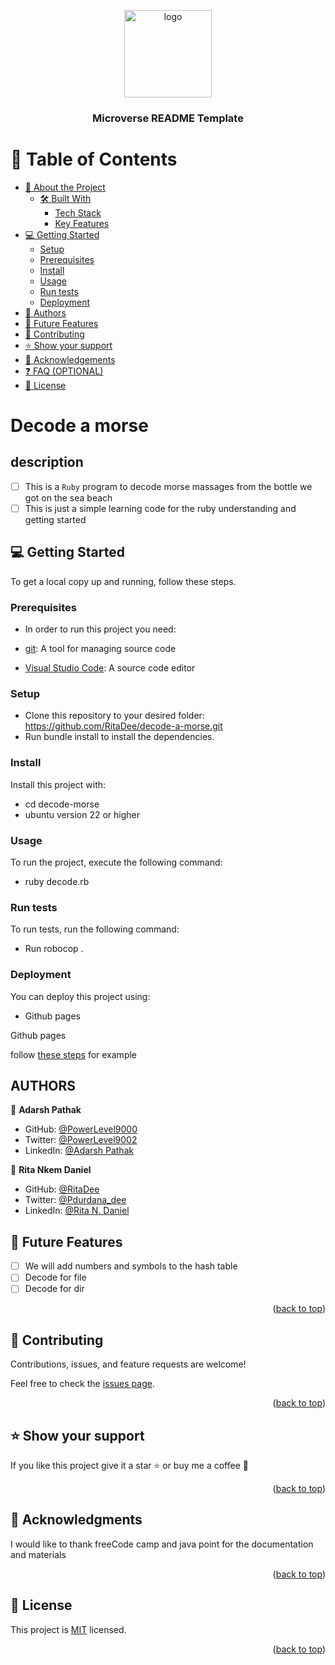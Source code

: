 <a name="readme-top"></a>

<!--
HOW TO USE:
This is an example of how you may give instructions on setting up your project locally.

Modify this file to match your project and remove sections that don't apply.

REQUIRED SECTIONS:
- Table of Contents
- About the Project
  - Built With
  - Live Demo
- Getting Started
- Authors
- Future Features
- Contributing
- Show your support
- Acknowledgements
- License

OPTIONAL SECTIONS:
- FAQ

After you're finished please remove all the comments and instructions!
-->

<div align="center">
  <!-- You are encouraged to replace this logo with your own! Otherwise you can also remove it. -->
  <img src="https://cdn.icon-icons.com/icons2/664/PNG/512/construction_project_plan_building_architect_design_develop-62_icon-icons.com_60212.png" alt="logo" width="140"  height="auto" />
  <br/>

  <h3><b>Microverse README Template</b></h3>

</div>

<!-- TABLE OF CONTENTS -->

# 📗 Table of Contents

- [📖 About the Project](#about-project)
  - [🛠 Built With](#built-with)
    - [Tech Stack](#tech-stack)
    - [Key Features](#key-features)
- [💻 Getting Started](#getting-started)
  - [Setup](#setup)
  - [Prerequisites](#prerequisites)
  - [Install](#install)
  - [Usage](#usage)
  - [Run tests](#run-tests)
  - [Deployment](#triangular_flag_on_post-deployment)
- [👥 Authors](#authors)
- [🔭 Future Features](#future-features)
- [🤝 Contributing](#contributing)
- [⭐️ Show your support](#support)
- [🙏 Acknowledgements](#acknowledgements)
- [❓ FAQ (OPTIONAL)](#faq)
- [📝 License](#license)

<!-- PROJECT DESCRIPTION -->
# Decode a morse

## description 
- [ ] This is a `Ruby` program to decode morse massages from the bottle we got on the sea beach
- [ ] This is just a simple learning code for the ruby understanding and getting started 

<!-- GETTING STARTED -->

## 💻 Getting Started <a name="getting-started"></a>


To get a local copy up and running, follow these steps.

### Prerequisites

- In order to run this project you need:

- [git](https://git-scm.com/downloads): A tool for managing source code
- [Visual Studio Code](https://code.visualstudio.com/): A source code editor
<!--
Example command:

```sh
 gem install rails
```
 -->

### Setup

- Clone this repository to your desired folder: https://github.com/RitaDee/decode-a-morse.git
- Run bundle install to install the dependencies.

### Install
Install this project with:

-  cd decode-morse
-  ubuntu version 22 or higher

### Usage
To run the project, execute the following command:

- ruby decode.rb

### Run tests

To run tests, run the following command:
- Run robocop . 

<!--
Example command:

```sh
  bin/rails test test/models/article_test.rb
```
--->

### Deployment

You can deploy this project using:
- Github pages

Github pages

<p>follow <a href="https://www.w3schools.com/git/git_remote_pages.asp?remote=github">these steps</a> for example</p>
<!--
Example:

```sh

```
 -->

<p align="right">(<a href="#readme-top">back to top</a>)</p>
<!--
Example:

```sh

```
 -->

<p align="right">(<a href="#readme-top">back to top</a>)</p>

<!-- AUTHORS -->
## AUTHORS

👤 **Adarsh Pathak**

- GitHub: [@PowerLevel9000](https://github.com/PowerLevel9000/)
- Twitter: [@PowerLevel9002](https://twitter.com/PowerLevel9002/)
- LinkedIn: [@Adarsh Pathak](https://linkedin.com/in/powerlevel/)

👤 **Rita Nkem Daniel**

- GitHub: [@RitaDee](https://github.com/RitaDee)
- Twitter: [@Pdurdana_dee](https://twitter.com/durdana_dee)
- LinkedIn: [@Rita N. Daniel](https://www.linkedin.com/in/rita-daniel/)

## 🔭 Future Features <a name="future-features"></a>

   - [ ] We will add numbers and symbols to the hash table
   - [ ] Decode for file
   - [ ] Decode for dir

<p align="right">(<a href="#readme-top">back to top</a>)</p>

## 🤝 Contributing <a name="contributing"></a>

Contributions, issues, and feature requests are welcome!

Feel free to check the [issues page](https://github.com/RitaDee/decode-a-morse/issues).

<p align="right">(<a href="#readme-top">back to top</a>)</p>

## ⭐️ Show your support <a name="support"></a>

If you like this project give it a star ⭐ or buy me a coffee 🍵

<p align="right">(<a href="#readme-top">back to top</a>)</p>

## 🙏 Acknowledgments <a name="acknowledgements"></a>

I would like to thank freeCode camp and java point for the documentation and materials

<p align="right">(<a href="#readme-top">back to top</a>)</p>

## 📝 License <a name="license"></a>

This project is [MIT](https://github.com/RitaDee/decode-a-morse/blob/dev/LICENSE) licensed.

<p align="right">(<a href="#readme-top">back to top</a>)</p>

